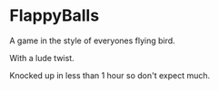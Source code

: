# FlappyBalls

A game in the style of everyones flying bird.

With a lude twist.


Knocked up in less than 1 hour so don't expect much.
